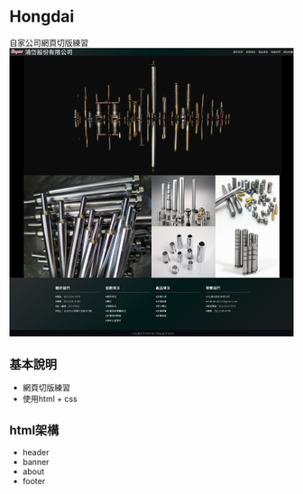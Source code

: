 # Hongdai
自家公司網頁切版練習
![ScreenShot](https://github.com/henry355212/-Hongdai/blob/main/img/%E9%A6%96%E9%A0%81.png)
## 基本說明
- 網頁切版練習
- 使用html + css

## html架構
- header
- banner
- about
- footer
